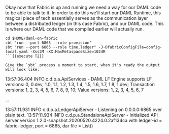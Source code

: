 Okay now that Fabric is up and running we need a way for our DAML code to be able to talk to it. In order to do this we'll start our DAML Runtime, this magical piece of tech essentially serves as the communication layer between a distributed ledger (in this case Fabric), and our DAML code. This is where our DAML code that we compiled earlier will actually run.

```
cd $HOME/daml-on-fabric
sbt "run --port 6865 --role provision"
sbt "run --port 6865 --role time,ledger" -J-DfabricConfigFile=config-local.yaml -Xss2M -XX:MaxMetaspaceSize=1024M
```{{execute T2}}

Give the `sbt` process a moment to start, when it's ready the output will look like:

```
13:57:06.404 INFO  c.d.p.a.ApiServices - DAML LF Engine supports LF versions: 0, 0.dev, 1.0, 1.1, 1.2, 1.3, 1.4, 1.5, 1.6, 1.7, 1.8, 1.dev; Transaction versions: 1, 2, 3, 4, 5, 6, 7, 8, 9, 10; Value versions: 1, 2, 3, 4, 5, 6, 7

...

13:57:11.931 INFO  c.d.p.a.LedgerApiServer - Listening on 0.0.0.0:6865 over plain text.
13:57:11.934 INFO  c.d.p.a.StandaloneApiServer - Initialized API server version 1.2.0-snapshot.20200520.4224.0.2af134ca with ledger-id = fabric-ledger, port = 6865, dar file = List()
```